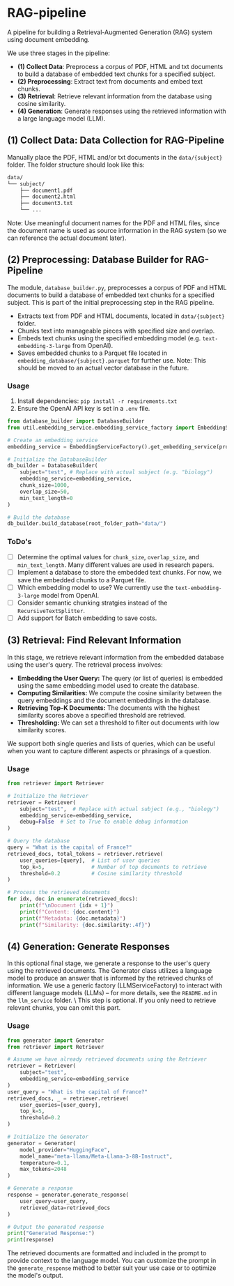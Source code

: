 # RAG-pipeline

A pipeline for building a Retrieval-Augmented Generation (RAG) system using document embedding.

We use three stages in the pipeline:

- **(1) Collect Data**: Preprocess a corpus of PDF, HTML and txt documents to build a database of embedded text chunks for a specified subject.
- **(2) Preprocessing**: Extract text from documents and embed text chunks.
- **(3) Retrieval**: Retrieve relevant information from the database using cosine similarity.
- **(4) Generation**: Generate responses using the retrieved information with a large language model (LLM).

## (1) Collect Data: Data Collection for RAG-Pipeline

Manually place the PDF, HTML and/or txt documents in the `data/{subject}` folder. The folder structure should look like this:

```bash
data/
└── subject/
    ├── document1.pdf
    ├── document2.html
    ├── document3.txt
    └── ...
```

Note: Use meaningful document names for the PDF and HTML files, since the document name is used as source information in the RAG system (so we can reference the actual document later).

## (2) Preprocessing: Database Builder for RAG-Pipeline

The module, `database_builder.py`, preprocesses a corpus of PDF and HTML documents to build a database of embedded text chunks for a specified subject. This is part of the initial preprocessing step in the RAG pipeline.

- Extracts text from PDF and HTML documents, located in `data/{subject}` folder.
- Chunks text into manageable pieces with specified size and overlap.
- Embeds text chunks using the specified embedding model (e.g. `text-embedding-3-large` from OpenAI).
- Saves embedded chunks to a Parquet file located in `embedding_database/{subject}.parquet` for further use. Note: This should be moved to an actual vector database in the future.

### Usage

1. Install dependencies: `pip install -r requirements.txt`
2. Ensure the OpenAI API key is set in a `.env` file.

```python
from database_builder import DatabaseBuilder
from util.embedding_service.embedding_service_factory import EmbeddingServiceFactory

# Create an embedding service
embedding_service = EmbeddingServiceFactory().get_embedding_service(provider="openai", model_name="text-embedding-3-large")

# Initialize the DatabaseBuilder
db_builder = DatabaseBuilder(
    subject="test", # Replace with actual subject (e.g. "biology")
    embedding_service=embedding_service,
    chunk_size=1000,
    overlap_size=50,
    min_text_length=0
)

# Build the database
db_builder.build_database(root_folder_path="data/")
```

### ToDo's

- [ ] Determine the optimal values for `chunk_size`, `overlap_size`, and `min_text_length`. Many different values are used in research papers.
- [ ] Implement a database to store the embedded text chunks. For now, we save the embedded chunks to a Parquet file.
- [ ] Which embedding model to use? We currently use the `text-embedding-3-large` model from OpenAI.
- [ ] Consider semantic chunking stratgies instead of the `RecursiveTextSplitter`.
- [ ] Add support for Batch embedding to save costs.

## (3) Retrieval: Find Relevant Information

In this stage, we retrieve relevant information from the embedded database using the user's query. The retrieval process involves:

- **Embedding the User Query:** The query (or list of queries) is embedded using the same embedding model used to create the database.
- **Computing Similarities:** We compute the cosine similarity between the query embeddings and the document embeddings in the database.
- **Retrieving Top-K Documents:** The documents with the highest similarity scores above a specified threshold are retrieved.
- **Thresholding:** We can set a threshold to filter out documents with low similarity scores.

We support both single queries and lists of queries, which can be useful when you want to capture different aspects or phrasings of a question.

### Usage

```python
from retriever import Retriever

# Initialize the Retriever
retriever = Retriever(
    subject="test",  # Replace with actual subject (e.g., "biology")
    embedding_service=embedding_service,
    debug=False  # Set to True to enable debug information
)

# Query the database
query = "What is the capital of France?"
retrieved_docs, total_tokens = retriever.retrieve(
    user_queries=[query],  # List of user queries
    top_k=5,               # Number of top documents to retrieve
    threshold=0.2          # Cosine similarity threshold
)

# Process the retrieved documents
for idx, doc in enumerate(retrieved_docs):
    print(f"\nDocument {idx + 1}")
    print(f"Content: {doc.content}")
    print(f"Metadata: {doc.metadata}")
    print(f"Similarity: {doc.similarity:.4f}")

```

## (4) Generation: Generate Responses

In this optional final stage, we generate a response to the user's query using the retrieved documents. The Generator class utilizes a language model to produce an answer that is informed by the retrieved chunks of information. We use a generic factory (LLMServiceFactory) to interact with different language models (LLMs) – for more details, see the `README.md` in the `llm_service` folder. \\
This step is optional. If you only need to retrieve relevant chunks, you can omit this part.

### Usage

```python
from generator import Generator
from retriever import Retriever

# Assume we have already retrieved documents using the Retriever
retriever = Retriever(
    subject="test",
    embedding_service=embedding_service
)
user_query = "What is the capital of France?"
retrieved_docs, _ = retriever.retrieve(
    user_queries=[user_query],
    top_k=5,
    threshold=0.2
)

# Initialize the Generator
generator = Generator(
    model_provider="HuggingFace",
    model_name="meta-llama/Meta-Llama-3-8B-Instruct",
    temperature=0.1,
    max_tokens=2048
)

# Generate a response
response = generator.generate_response(
    user_query=user_query,
    retrieved_data=retrieved_docs
)

# Output the generated response
print("Generated Response:")
print(response)
```

The retrieved documents are formatted and included in the prompt to provide context to the language model. You can customize the prompt in the `generate_response` method to better suit your use case or to optimize the model's output.
